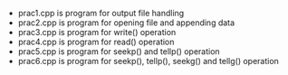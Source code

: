 * prac1.cpp is program for output file handling <br>
* prac2.cpp is program for opening file and appending data <br>
* prac3.cpp is program for write() operation <br>
* prac4.cpp is program for read() operation <br>
* prac5.cpp is program for seekp() and tellp() operation <br>
* prac6.cpp is program for seekp(), tellp(), seekg() and tellg() operation 
